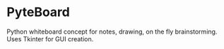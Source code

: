 # PyteBoard
Python whiteboard concept for notes, drawing, on the fly brainstorming.
Uses Tkinter for GUI creation.